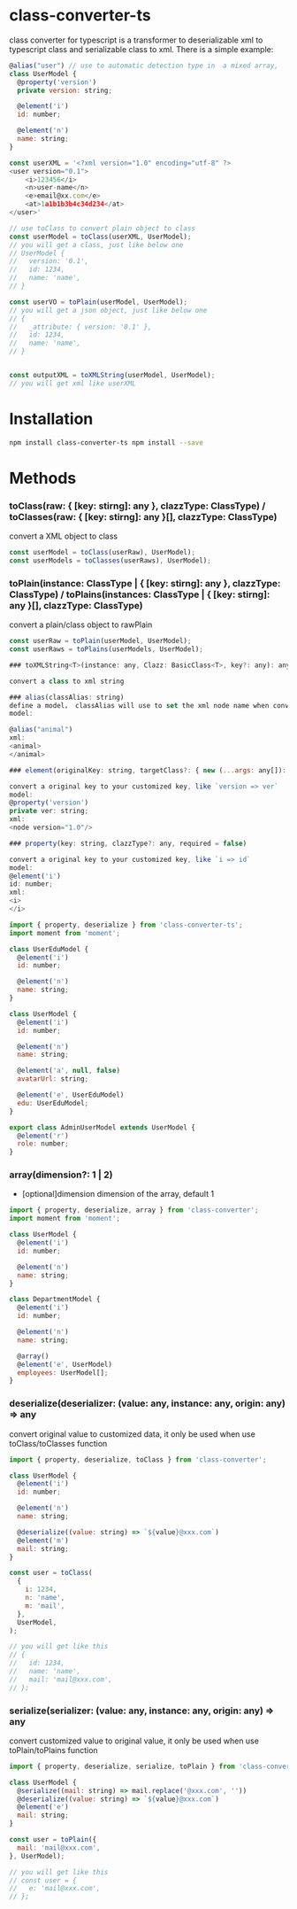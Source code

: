 # class-converter-ts

class converter for typescript is a transformer to deserializable xml to typescript class and serializable class to xml.
There is a simple example:

```js
@alias("user") // use to automatic detection type in  a mixed array, 
class UserModel {
  @property('version')
  private version: string;

  @element('i')
  id: number;

  @element('n')
  name: string;
}

const userXML = '<?xml version="1.0" encoding="utf-8" ?>
<user version="0.1">
    <i>123456</i>
    <n>user-name</n>
    <e>email@xx.com</e>
    <at>1a1b1b3b4c34d234</at>
</user>'

// use toClass to convert plain object to class
const userModel = toClass(userXML, UserModel);
// you will get a class, just like below one
// UserModel {
//   version: '0.1',
//   id: 1234,
//   name: 'name',
// }

const userVO = toPlain(userModel, UserModel);
// you will get a json object, just like below one
// {
//   _attribute: { version: '0.1' },
//   id: 1234,
//   name: 'name',
// }


const outputXML = toXMLString(userModel, UserModel);
// you will get xml like userXML
```

# Installation

```bash
npm install class-converter-ts npm install --save
```

# Methods

### toClass(raw: { [key: stirng]: any }, clazzType: ClassType) / toClasses(raw: { [key: stirng]: any }[], clazzType: ClassType)

convert a XML object to class

```js
const userModel = toClass(userRaw), UserModel);
const userModels = toClasses(userRaws), UserModel);
```

### toPlain(instance: ClassType | { [key: stirng]: any }, clazzType: ClassType) / toPlains(instances: ClassType | { [key: stirng]: any }[], clazzType: ClassType)

convert a plain/class object to rawPlain

```js
const userRaw = toPlain(userModel, UserModel);
const userRaws = toPlains(userModels, UserModel);
```

```js
### toXMLString<T>(instance: any, Clazz: BasicClass<T>, key?: any): any /  toXMLStrings<T>(instances: (T | JosnType)[], Clazz: BasicClass<T>, key?: any): any[]

convert a class to xml string

```

```js
### alias(classAlias: string)
define a model， classAlias will use to set the xml node name when convert class to XML .
model:

@alias("animal")
xml:
<animal>
</animal>
```

```js
### element(originalKey: string, targetClass?: { new (...args: any[]): any }, required = false)

convert a original key to your customized key, like `version => ver`
model:
@property('version')
private ver: string;
xml:
<node version="1.0"/>

```

```js
### property(key: string, clazzType?: any, required = false)

convert a original key to your customized key, like `i => id`
model:
@element('i')
id: number;
xml:
<i>
</i>

```

```js
import { property, deserialize } from 'class-converter-ts';
import moment from 'moment';

class UserEduModel {
  @element('i')
  id: number;

  @element('n')
  name: string;
}

class UserModel {
  @element('i')
  id: number;

  @element('n')
  name: string;

  @element('a', null, false)
  avatarUrl: string;

  @element('e', UserEduModel)
  edu: UserEduModel;
}

export class AdminUserModel extends UserModel {
  @element('r')
  role: number;
}
```

### array(dimension?: 1 | 2)

- [optional]dimension dimension of the array, default 1

```js
import { property, deserialize, array } from 'class-converter';
import moment from 'moment';

class UserModel {
  @element('i')
  id: number;

  @element('n')
  name: string;
}

class DepartmentModel {
  @element('i')
  id: number;

  @element('n')
  name: string;

  @array()
  @element('e', UserModel)
  employees: UserModel[];
}
```

### deserialize(deserializer: (value: any, instance: any, origin: any) => any

convert original value to customized data, it only be used when use toClass/toClasses function

```js
import { property, deserialize, toClass } from 'class-converter';

class UserModel {
  @element('i')
  id: number;

  @element('n')
  name: string;

  @deserialize((value: string) => `${value}@xxx.com`)
  @element('m')
  mail: string;
}

const user = toClass(
  {
    i: 1234,
    n: 'name',
    m: 'mail',
  },
  UserModel,
);

// you will get like this
// {
//   id: 1234,
//   name: 'name',
//   mail: 'mail@xxx.com',
// };
```

### serialize(serializer: (value: any, instance: any, origin: any) => any

convert customized value to original value, it only be used when use toPlain/toPlains function

```js
import { property, deserialize, serialize, toPlain } from 'class-converter';

class UserModel {
  @serialize((mail: string) => mail.replace('@xxx.com', ''))
  @deserialize((value: string) => `${value}@xxx.com`)
  @element('e')
  mail: string;
}

const user = toPlain({
  mail: 'mail@xxx.com',
}, UserModel);

// you will get like this
// const user = {
//   e: 'mail@xxx.com',
// };
```
